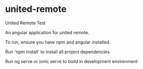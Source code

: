 # united-remote
United Remote Test

An angular application for united remote.

To run, ensure you have npm and angular installed.

Run 'npm install' to install all project dependencies.

Run ng serve or ionic serve to build in development envirenment

